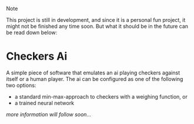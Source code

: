 > [!NOTE]
> This project is still in development, and since it is a personal fun project, it might not be finished any time soon. But what it should be in the future can be read down below:

# Checkers Ai

A simple piece of software that emulates an ai playing checkers against itself or a human player. The ai can be configured as one of the following two options:
- a standard min-max-approach to checkers with a weighing function, or
- a trained neural network

*more information will follow soon...*
